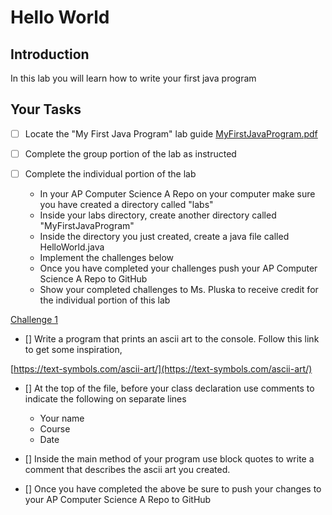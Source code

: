 # Hello World

## Introduction
In this lab you will learn how to write your first java program

## Your Tasks

- [ ] Locate the "My First Java Program" lab guide [MyFirstJavaProgram.pdf](MyFirstJavaProgram.pdf)

- [ ] Complete the group portion of the lab as instructed

- [ ] Complete the individual portion of the lab

	* In your AP Computer Science A Repo on your computer make sure you have created a directory called "labs"
	* Inside your labs directory, create another directory called "MyFirstJavaProgram"
	* Inside the directory you just created, create a java file called HelloWorld.java
	* Implement the challenges below
	* Once you have completed your challenges push your AP Computer Science A Repo to GitHub
	* Show your completed challenges to Ms. Pluska to receive credit for the individual portion of this lab

<u>Challenge 1</u>

- [] Write a program that prints an ascii art to the console.  Follow this link to get some inspiration, 

[https://text-symbols.com/ascii-art/](https://text-symbols.com/ascii-art/)

- [] At the top of the file, before your class declaration use comments to indicate the following 
on separate lines

	* Your name
	* Course
	* Date

- [] Inside the main method of your program use block quotes to write a comment that describes the ascii art you created.

- [] Once you have completed the above be sure to push your changes to your AP Computer Science A Repo to GitHub











